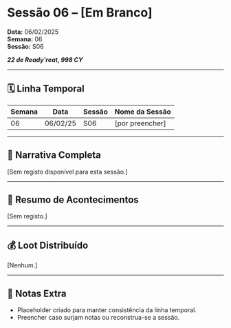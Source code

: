 # Sessão 06 – [Em Branco]  
**Data:** 06/02/2025  
**Semana:** 06  
**Sessão:** S06  

***22 de Ready'reat, 998 CY***

---
## 🗓 Linha Temporal
| Semana | Data      | Sessão | Nome da Sessão |
|--------|-----------|--------|----------------|
| 06     | 06/02/25  | S06    | [por preencher] |

---

## 📖 Narrativa Completa
[Sem registo disponível para esta sessão.]

---

## 🎲 Resumo de Acontecimentos
[Sem registo.]

---

## 💰 Loot Distribuído
[Nenhum.]

---

## 🧾 Notas Extra
- Placeholder criado para manter consistência da linha temporal.
- Preencher caso surjam notas ou reconstrua-se a sessão.
